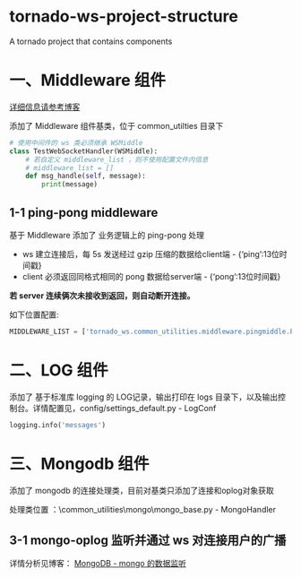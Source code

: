 # tornado-ws-project-structure

A tornado project that contains components

# 一、Middleware 组件

[详细信息请参考博客](https://blog.csdn.net/qq_33961117/article/details/95335533)

添加了 Middleware 组件基类，位于 common_utilties 目录下

```python
# 使用中间件的 ws 类必须继承 WSMiddle
class TestWebSocketHandler(WSMiddle):
    # 若自定义 middleware_list ，则不使用配置文件内信息
    # middleware_list = []
    def msg_handle(self, message):
        print(message)
```

## 1-1 ping-pong middleware

基于 Middleware 添加了 业务逻辑上的 ping-pong 处理

- ws 建立连接后，每 5s 发送经过 gzip 压缩的数据给client端 - {‘ping’:13位时间戳}
- client 必须返回同格式相同的 pong 数据给server端 - {‘pong’:13位时间戳}

**若 server 连续俩次未接收到返回，则自动断开连接。**

如下位置配置:

```python
MIDDLEWARE_LIST = ['tornado_ws.common_utilities.middleware.pingmiddle.PingMiddleware']
```

# 二、LOG 组件

添加了 基于标准库 logging 的 LOG记录，输出打印在 logs 目录下，以及输出控制台。详情配置见，config/settings_default.py - LogConf

```python
logging.info('messages')
```
# 三、Mongodb 组件

添加了 mongodb 的连接处理类，目前对基类只添加了连接和oplog对象获取

处理类位置 ：\common_utilities\mongo\mongo_base.py - MongoHandler

## 3-1 mongo-oplog 监听并通过 ws 对连接用户的广播

详情分析见博客： [MongoDB - mongo 的数据监听](https://blog.csdn.net/qq_33961117/article/details/94579942)
